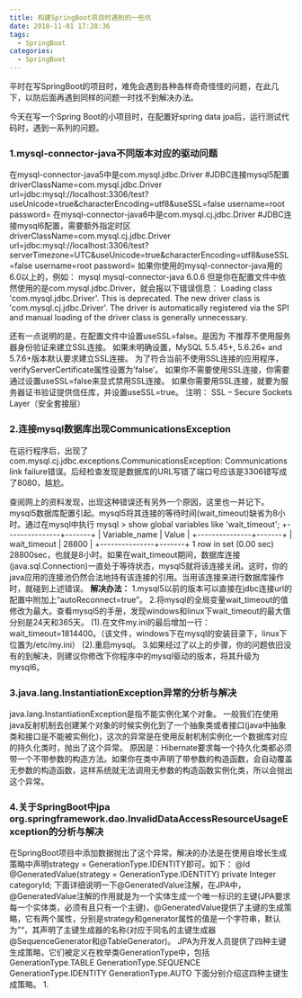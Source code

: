 ```yaml
---
title: 构建SpringBoot项目时遇到的一些坑
date: 2018-11-01 17:28:36
tags: 
  - SpringBoot
categories: 
  - SpringBoot
---
```


平时在写SpringBoot的项目时，难免会遇到各种各样奇奇怪怪的问题，在此几下，以防后面再遇到同样的问题一时找不到解决办法。

<!--more -->

今天在写一个Spring Boot的小项目时，在配置好spring data jpa后，运行测试代码时，遇到一系列的问题。
### 1.mysql-connector-java不同版本对应的驱动问题
在mysql-connector-java5中是com.mysql.jdbc.Driver
    #JDBC连接mysql5配置
    driverClassName=com.mysql.jdbc.Driver
    url=jdbc:mysql://localhost:3306/test?useUnicode=true&characterEncoding=utf8&useSSL=false
    username=root
    password=
在mysql-connector-java6中是com.mysql.cj.jdbc.Driver
    #JDBC连接mysql6配置，需要额外指定时区
    driverClassName=com.mysql.cj.jdbc.Driver
    url=jdbc:mysql://localhost:3306/test?serverTimezone=UTC&useUnicode=true&characterEncoding=utf8&useSSL=false
    username=root
    password=
如果你使用的mysql-connector-java用的6.0以上的，例如：
    <dependency>
        <groupId>mysql</groupId>
        <artifactId>mysql-connector-java</artifactId>
        <version>6.0.6</version>
    </dependency>
但是你在配置文件中依然使用的是com.mysql.jdbc.Driver，就会报以下错误信息：
    Loading class 'com.mysql.jdbc.Driver'. This is deprecated. The new 
    driver class is 'com.mysql.cj.jdbc.Driver'. 
    The driver is automatically registered via the SPI 
    and manual loading of the driver class is generally unnecessary.

还有一点说明的是，在配置文件中设置useSSL=false。是因为
不推荐不使用服务器身份验证来建立SSL连接。
如果未明确设置，MySQL 5.5.45+, 5.6.26+ and 5.7.6+版本默认要求建立SSL连接。
为了符合当前不使用SSL连接的应用程序，verifyServerCertificate属性设置为’false’。
如果你不需要使用SSL连接，你需要通过设置useSSL=false来显式禁用SSL连接。
如果你需要用SSL连接，就要为服务器证书验证提供信任库，并设置useSSL=true。
注明： SSL – Secure Sockets Layer（安全套接层）

### 2.连接mysql数据库出现CommunicationsException
在运行程序后，出现了com.mysql.cj.jdbc.exceptions.CommunicationsException: Communications link failure错误。后经检查发现是数据库的URL写错了端口号应该是3306错写成了8080，尴尬。

查阅网上的资料发现，出现这种错误还有另外一个原因，这里也一并记下。
mysql5数据库配置引起。mysql5将其连接的等待时间(wait_timeout)缺省为8小时。通过在mysql中执行
    mysql > show global variables like 'wait_timeout'; 
    +---------------+-------+
    | Variable_name | Value |
    +---------------+-------+
    | wait_timeout  | 28800 |
    +---------------+-------+
    1 row in set (0.00 sec)
28800sec，也就是8小时。如果在wait_timeout期间，数据库连接(java.sql.Connection)一直处于等待状态，mysql5就将该连接关闭。这时，你的java应用的连接池仍然合法地持有该连接的引用。当用该连接来进行数据库操作时，就碰到上述错误。
**解决办法：**
1.mysql5以前的版本可以直接在jdbc连接url的配置中附加上“autoReconnect=true”。
2.将mysql的全局变量wait_timeout的值修改为最大。查看mysql5的手册，发现windows和linux下wait_timeout的最大值分别是24天和365天。
(1).在文件my.ini的最后增加一行：wait_timeout=1814400。（该文件，windows下在mysql的安装目录下，linux下位置为/etc/my.ini）
(2).重启mysql。
3.如果经过了以上的步骤，你的问题依旧没有的到解决，则建议你修改下你程序中的mysql驱动的版本，将其升级为mysql6。

### 3.java.lang.InstantiationException异常的分析与解决
java.lang.InstantiationException是指不能实例化某个对象。
一般我们在使用java反射机制去创建某个对象的时候实例化到了一个抽象类或者接口(java中抽象类和接口是不能被实例化)，这次的异常是在使用反射机制实例化一个数据库对应的持久化类时，抛出了这个异常。
原因是：Hibernate要求每一个持久化类都必须带一个不带参数的构造方法。如果你在类中声明了带参数的构造函数，会自动覆盖无参数的构造函数，这样系统就无法调用无参数的构造函数实例化类，所以会抛出这个异常。

### 4.关于SpringBoot中jpa org.springframework.dao.InvalidDataAccessResourceUsageException的分析与解决
在SpringBoot项目中添加数据抛出了这个异常。解决的办法是在使用自增长生成策略中声明strategy = GenerationType.IDENTITY即可。如下：
    @Id
    @GeneratedValue(strategy = GenerationType.IDENTITY)
    private Integer categoryId;
下面详细说明一下@GeneratedValue注解，在JPA中，@GeneratedValue注解的作用就是为一个实体生成一个唯一标识的主键(JPA要求每一个实体类，必须有且只有一个主键)，@GeneratedValue提供了主键的生成策略，它有两个属性，分别是strategy和generator属性的值是一个字符串，默认为”“，其声明了主键生成器的名称(对应于同名的主键生成器@SequenceGenerator和@TableGenerator)。
JPA为开发人员提供了四种主键生成策略，它们被定义在枚举类GenerationType中，包括
GenerationType.TABLE
GenerationType.SEQUENCE
GenerationType.IDENTITY
GenerationType.AUTO
下面分别介绍这四种主键生成策略。
1.